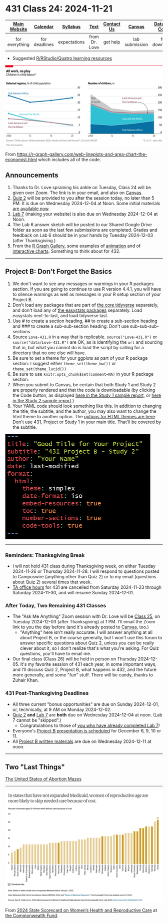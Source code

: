 # 431 Class 24: 2024-11-21

[Main Website](https://thomaselove.github.io/431-2024/) | [Calendar](https://thomaselove.github.io/431-2024/calendar.html) | [Syllabus](https://thomaselove.github.io/431-syllabus-2024/) | [Text](https://thomaselove.github.io/431-book/) | [Contact Us](https://thomaselove.github.io/431-2024/contact.html) | [Canvas](https://canvas.case.edu) | [Data and Code](https://github.com/THOMASELOVE/431-data)
:-----------: | :--------------: | :----------: | :---------: | :-------------: | :-----------: | :------------:
for everything | for deadlines | expectations | from Dr. Love | get help | lab submission | for downloads

- Suggested [R/RStudio/Quatro learning resources](https://thomaselove.github.io/431-2024/resources.html)

![](econ_example.png)

From <https://r-graph-gallery.com/web-lineplots-and-area-chart-the-economist.html> which includes all of the code.

## Announcements

1. Thanks to Dr. Love spraining his ankle on Tuesday, Class 24 will be given over Zoom. The link is in your email, and also on [Canvas](https://canvas.case.edu).
2. [Quiz 2](https://github.com/THOMASELOVE/431-quizzes-2024/tree/main/quiz2) will be provided to you after the session today, no later than 5 PM. It is due on Wednesday 2024-12-04 at Noon. Some initial materials [are available now](https://github.com/THOMASELOVE/431-quizzes-2024/tree/main/quiz2).
3. [Lab 7](https://github.com/THOMASELOVE/431-labs-2024/tree/main/lab7) (making your website) is also due on Wednesday 2024-12-04 at Noon.
4. The Lab 6 answer sketch will be posted to our Shared Google Drive folder as soon as the last few submissions are completed. Grades and feedback on Lab 6 should be in your hands by Tuesday 2024-12-03 (after Thanksgiving.)
5. From the [R Graph Gallery](https://r-graph-gallery.com/), some examples of [animation](https://r-graph-gallery.com/animation.html) and of [interactive charts](https://r-graph-gallery.com/interactive-charts.html). Something to think about for 432.

-------

## Project B: Don't Forget the Basics

1. We don't want to see any messages or warnings in your R packages section. If you are going to continue to use R version 4.4.1, you will have to silence warnings as well as messages in your R setup section of your Project B.
2. Don't load any packages that are part of [the core tidyverse](https://www.tidyverse.org/packages/#core-tidyverse) separately, and don't load any of [the easystats packages](https://easystats.github.io/easystats/) separately. Load easystats next-to-last, and load tidyverse last.
3. Use # to create a section heading, ## to create a sub-section heading and ### to create a sub-sub-section heading. Don't use sub-sub-sub-sections.
4. Source `Love-431.R` in a way that is replicable. `source("Love-431.R")` or `source("data/Love-431.R")` are OK, as is identifying the `url` and sourcing that in, but what you cannot do is load the script by calling for a directory that no one else will have.
5. Be sure to set a theme for your ggplots as part of your R package section: I suggest either `theme_set(theme_bw())` or `theme_set(theme_lucid())`
6. Be sure to use `knitr:opts_chunk$set(comment=NA)` in your R package section.
7. When you submit to Canvas, be certain that both Study 1 and Study 2 are properly rendered and that the code is downloadable (by clicking the Code button, as displayed [here in the Study 1 sample report](https://thomaselove.github.io/431-projectB-2024/sample-study1.html), or [here in the Study 2 sample report](https://thomaselove.github.io/431-projectB-2024/sample-study2.html).)
8. Your YAML code should look something like this. In addition to changing the title, the subtitle, and the author, you may also want to change the html theme to another option. The [options for HTML themes are here](https://quarto.org/docs/output-formats/html-themes.html). Don't use 431, Project or Study 1 in your main title. That'll be covered by the subtitle.

![](yaml_ex.png)

-------

### Reminders: Thanksgiving Break

- I will not hold 431 class during Thanksgiving week, on either Tuesday 2024-11-26 or Thursday 2024-11-28. I will respond to questions posted to Campuswire (anything other than Quiz 2) or to my email (questions about Quiz 2) several times that week.
- [TA office hours](https://thomaselove.github.io/431-2024/contact.html) for 431 are cancelled from Saturday 2024-11-23 through Saturday 2024-11-30, and will resume Sunday 2024-12-01.

### After Today, Two Remaining 431 Classes

- The "Ask Me Anything" Zoom session with Dr. Love will be [Class 25](https://github.com/THOMASELOVE/431-classes-2024/tree/main/class25), on Tuesday 2024-12-03 (after Thanksgiving) at 1 PM. I'll email the Zoom link to you the day before (and it's already posted to [Canvas](https://canvas.case.edu), too.)
    - "Anything" here isn't really accurate. I will answer anything at all about Project B, or the course generally, but I won't use this forum to answer specific questions about Quiz 2, unless you can be really clever about it, so I don't realize that's what you're asking. For Quiz questions, you'll have to email me.
- Our final class (Class 26) will be held in person on Thursday 2024-12-05. It's my favorite session of 431 each year, in some important ways, and I'll discuss Quiz 2, Project B, what happens in 432, and the future more generally, and some "fun" stuff. There will be candy, thanks to Zuhair Khan.

### 431 Post-Thanksgiving Deadlines

- All three current "bonus opportunities" are due on Sunday 2024-12-01, or, technically, at 9 AM on Monday 2024-12-02.
- [Quiz 2](https://github.com/THOMASELOVE/431-quizzes-2024/tree/main/quiz2) **and** [Lab 7](https://github.com/THOMASELOVE/431-labs-2024/tree/main/lab7) are **both** due on Wednesday 2024-12-04 at noon. (Lab 7 cannot be "skipped".)
    - Congratulations to those of [you who have already completed Lab 7](https://github.com/THOMASELOVE/431-labs-2024/tree/main/lab7#new-completed-websites-by-students-in-this-years-class)!
- Everyone's [Project B presentation is scheduled](https://github.com/THOMASELOVE/431-classes-2024/blob/main/projectB/schedule.md) for December 6, 9, 10 or 11.
- All [Project B written materials](https://thomaselove.github.io/431-projectB-2024/checklist.html) are due on Wednesday 2024-12-11 at noon.

-------

## Two "Last Things"

[The United States of Abortion Mazes](https://pudding.cool/2024/10/abortion-mazes/)

----

![](commonwealth_2024.png)

From [2024 State Scorecard on Women’s Health and Reproductive Care](https://www.commonwealthfund.org/publications/scorecard/2024/jul/2024-state-scorecard-womens-health-and-reproductive-care) at [the Commonwealth Fund](https://www.commonwealthfund.org/).

